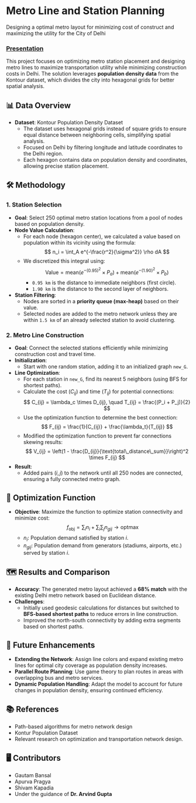 # Metro Line and Station Planning
Designing a optimal metro layout for minimizing cost of construct and maximizing the utility for the City of Delhi
### [Presentation](https://docs.google.com/presentation/d/1fXRUyP1170q0n0C6NAv4aY4aHkEdTgCn88-ijSAk_Gg/edit#slide=id.g2474ec3135d_2_0)


This project focuses on optimizing metro station placement and designing metro lines to maximize transportation utility while minimizing construction costs in Delhi. The solution leverages **population density data** from the Kontour dataset, which divides the city into hexagonal grids for better spatial analysis.

## 📊 Data Overview
- **Dataset**: Kontour Population Density Dataset
  - The dataset uses hexagonal grids instead of square grids to ensure equal distance between neighboring cells, simplifying spatial analysis.
  - Focused on Delhi by filtering longitude and latitude coordinates to the Delhi region.
  - Each hexagon contains data on population density and coordinates, allowing precise station placement.

## 🛠️ Methodology
### 1. **Station Selection**
- **Goal**: Select 250 optimal metro station locations from a pool of nodes based on population density.
- **Node Value Calculation**:
  - For each node (hexagon center), we calculated a value based on population within its vicinity using the formula:
    $$
    n_i = \int_A e^{-\frac{r^2}{\sigma^2}} \rho dA
    $$
  - We discretized this integral using:
    $$
    \text{Value} = \text{mean}\left(e^{-(0.95)^2} \times P_a\right) + \text{mean}\left(e^{-(1.90)^2} \times P_b\right)
    $$
    - `0.95 km` is the distance to immediate neighbors (first circle).
    - `1.90 km` is the distance to the second layer of neighbors.
- **Station Filtering**:
  - Nodes are sorted in a **priority queue (max-heap)** based on their value.
  - Selected nodes are added to the metro network unless they are within `1.5 km` of an already selected station to avoid clustering.

### 2. **Metro Line Construction**
- **Goal**: Connect the selected stations efficiently while minimizing construction cost and travel time.
- **Initialization**:
  - Start with one random station, adding it to an initialized graph `new_G`.
- **Line Optimization**:
  - For each station in `new_G`, find its nearest 5 neighbors (using BFS for shortest paths).
  - Calculate the cost ($C_{ij}$) and time ($T_{ij}$) for potential connections:
    $$
    C_{ij} = \lambda_c \times D_{ij}, \quad T_{ij} = \frac{(P_i + P_j)}{2}
    $$
  - Use the optimization function to determine the best connection:
    $$
    F_{ij} = \frac{1}{C_{ij}} + \frac{\lambda_t}{T_{ij}}
    $$
  - Modified the optimization function to prevent far connections skewing results:
    $$
    V_{ij} = \left(1 - \frac{D_{ij}}{\text{total\_distance\_sum}}\right)^2 \times F_{ij}
    $$
- **Result**:
  - Added pairs $(i, j)$ to the network until all 250 nodes are connected, ensuring a fully connected metro graph.

## 🔄 Optimization Function
- **Objective**: Maximize the function to optimize station connectivity and minimize cost:
  $$
  f_{\text{obj}} = \sum_i n_i + \sum_i \sum_j n_{gij} \rightarrow \text{optmax}
  $$
  - $n_i$: Population demand satisfied by station $i$.
  - $n_{gij}$: Population demand from generators (stadiums, airports, etc.) served by station $i$.


## 🗺️ Results and Comparison
- **Accuracy**: The generated metro layout achieved a **68% match** with the existing Delhi metro network based on Euclidean distance.
- **Challenges**:
  - Initially used geodesic calculations for distances but switched to **BFS-based shortest paths** to reduce errors in line construction.
  - Improved the north-south connectivity by adding extra segments based on shortest paths.

## 🚀 Future Enhancements
- **Extending the Network**: Assign line colors and expand existing metro lines for optimal city coverage as population density increases.
- **Parallel Route Planning**: Use game theory to plan routes in areas with overlapping bus and metro services.
- **Dynamic Population Handling**: Adapt the model to account for future changes in population density, ensuring continued efficiency.

## 📚 References
- Path-based algorithms for metro network design
- Kontur Population Dataset
- Relevant research on optimization and transportation network design.

## 🖥️ Contributors
- Gautam Bansal
- Apurva Pragya
- Shivam Kapadia
- Under the guidance of **Dr. Arvind Gupta**

